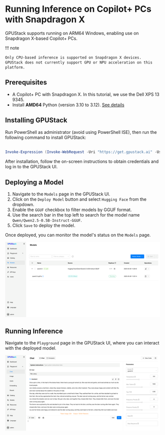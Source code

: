 # Running Inference on Copilot+ PCs with Snapdragon X

GPUStack supports running on ARM64 Windows, enabling use on Snapdragon X-based Copilot+ PCs.

!!! note

    Only CPU-based inference is supported on Snapdragon X devices. GPUStack does not currently support GPU or NPU acceleration on this platform.

## Prerequisites

- A Copilot+ PC with Snapdragon X. In this tutorial, we use the Dell XPS 13 9345.
- Install **AMD64** Python (version 3.10 to 3.12). [See details](../installation/installation-requirements.md#supported-architectures)

## Installing GPUStack

Run PowerShell as administrator (avoid using PowerShell ISE), then run the following command to install GPUStack:

```powershell

Invoke-Expression (Invoke-WebRequest -Uri "https://get.gpustack.ai" -UseBasicParsing).Content

```

After installation, follow the on-screen instructions to obtain credentials and log in to the GPUStack UI.

## Deploying a Model

1. Navigate to the `Models` page in the GPUStack UI.
2. Click on the `Deploy Model` button and select `Hugging Face` from the dropdown.
3. Enable the `GGUF` checkbox to filter models by GGUF format.
4. Use the search bar in the top left to search for the model name `Qwen/Qwen2.5-0.5B-Instruct-GGUF`.
5. Click `Save` to deploy the model.

Once deployed, you can monitor the model's status on the `Models` page.

![llama3.2](../assets/tutorials/running-on-copilot-plus-pcs-with-snapdragon-x/qwen2.5.png)

## Running Inference

Navigate to the `Playground` page in the GPUStack UI, where you can interact with the deployed model.

![playground](../assets/tutorials/running-on-copilot-plus-pcs-with-snapdragon-x/playground.png)
